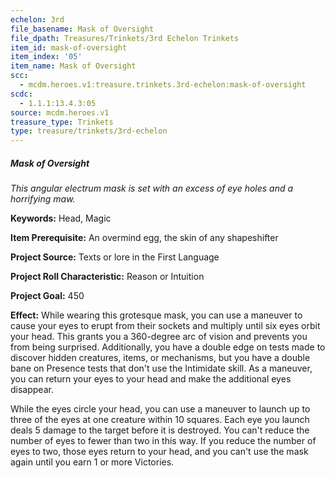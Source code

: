 ```yaml
---
echelon: 3rd
file_basename: Mask of Oversight
file_dpath: Treasures/Trinkets/3rd Echelon Trinkets
item_id: mask-of-oversight
item_index: '05'
item_name: Mask of Oversight
scc:
  - mcdm.heroes.v1:treasure.trinkets.3rd-echelon:mask-of-oversight
scdc:
  - 1.1.1:13.4.3:05
source: mcdm.heroes.v1
treasure_type: Trinkets
type: treasure/trinkets/3rd-echelon
---
```


##### Mask of Oversight

*This angular electrum mask is set with an excess of eye holes and a horrifying maw.*

**Keywords:** Head, Magic

**Item Prerequisite:** An overmind egg, the skin of any shapeshifter

**Project Source:** Texts or lore in the First Language

**Project Roll Characteristic:** Reason or Intuition

**Project Goal:** 450

**Effect:** While wearing this grotesque mask, you can use a maneuver to cause your eyes to erupt from their sockets and multiply until six eyes orbit your head. This grants you a 360-degree arc of vision and prevents you from being surprised. Additionally, you have a double edge on tests made to discover hidden creatures, items, or mechanisms, but you have a double bane on Presence tests that don't use the Intimidate skill. As a maneuver, you can return your eyes to your head and make the additional eyes disappear.

While the eyes circle your head, you can use a maneuver to launch up to three of the eyes at one creature within 10 squares. Each eye you launch deals 5 damage to the target before it is destroyed. You can't reduce the number of eyes to fewer than two in this way. If you reduce the number of eyes to two, those eyes return to your head, and you can't use the mask again until you earn 1 or more Victories.
